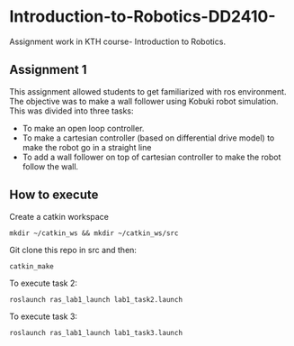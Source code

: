 # Introduction-to-Robotics-DD2410-
Assignment work in KTH course- Introduction to Robotics.

## Assignment 1
This assignment allowed students to get familiarized with ros environment. The objective was to make a wall follower using Kobuki robot simulation. This was divided into three tasks:

- To make an open loop controller. 
- To make a cartesian controller (based on differential drive model) to make the robot go in a straight line
- To add a wall follower on top of cartesian controller to make the robot follow the wall.

## How to execute
Create a catkin workspace

`mkdir ~/catkin_ws && mkdir ~/catkin_ws/src`

Git clone this repo in src and then:

`catkin_make`

To execute task 2: 

`roslaunch ras_lab1_launch lab1_task2.launch`

To execute task 3:

`roslaunch ras_lab1_launch lab1_task3.launch`
